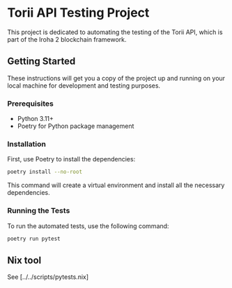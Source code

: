 # Torii API Testing Project

This project is dedicated to automating the testing of the Torii API, which is part of the Iroha 2 blockchain framework.

## Getting Started

These instructions will get you a copy of the project up and running on your local machine for development and testing purposes.

### Prerequisites

- Python 3.11+
- Poetry for Python package management

### Installation

First, use Poetry to install the dependencies:

```bash
poetry install --no-root
```

This command will create a virtual environment and install all the necessary dependencies.

### Running the Tests

To run the automated tests, use the following command:

```bash
poetry run pytest
```

## Nix tool

See [../../scripts/pytests.nix]
